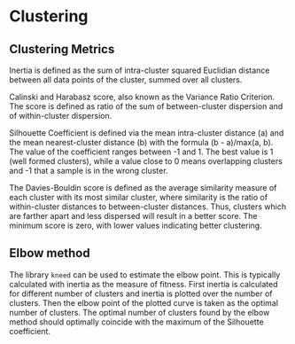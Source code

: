 # Clustering

## Clustering Metrics

Inertia is defined as the sum of intra-cluster squared Euclidian distance between all data points of the cluster, summed over all clusters.

Calinski and Harabasz score, also known as the Variance Ratio Criterion. The score is defined as ratio of the sum of between-cluster dispersion and of within-cluster dispersion.

Silhouette Coefficient is defined via the mean intra-cluster distance (a) and the mean nearest-cluster distance (b) with the formula (b - a)/max(a, b). The value of the coefficient ranges between -1 and 1. The best value is 1 (well formed clusters), while a value close to 0 means overlapping clusters and -1 that a sample is in the wrong cluster.

The Davies-Bouldin score is defined as the average similarity measure of each cluster with its most similar cluster, where similarity is the ratio of within-cluster distances to between-cluster distances. Thus, clusters which are farther apart and less dispersed will result in a better score. The minimum score is zero, with lower values indicating better clustering.

## Elbow method

The library ```kneed``` can be used to estimate the elbow point. This is typically calculated with inertia as the measure of fitness. First inertia is calculated for different number of clusters and inertia is plotted over the number of clusters. Then the elbow point of the plotted curve is taken as the optimal number of clusters. The optimal number of clusters found by the elbow method should optimally coincide with the maximum of the Silhouette coefficient.
